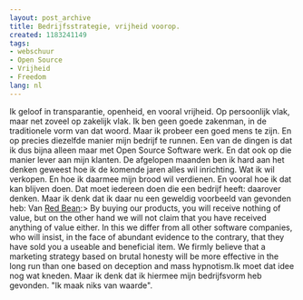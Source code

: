 ```yaml
---
layout: post_archive
title: Bedrijfsstrategie, vrijheid voorop.
created: 1183241149
tags:
- webschuur
- Open Source
- Vrijheid
- Freedom
lang: nl
---
```

Ik geloof in transparantie, openheid, en vooral vrijheid. Op persoonlijk vlak, maar net zoveel op zakelijk vlak. Ik ben geen goede zakenman, in de traditionele vorm van dat woord. Maar ik probeer een goed mens te zijn. En op precies diezelfde manier mijn bedrijf te runnen. Een van de dingen is dat ik dus bijna alleen maar met Open Source Software werk. En dat ook op die manier lever aan mijn klanten. De afgelopen maanden ben ik hard aan het denken geweest hoe ik de komende jaren alles wil inrichting. Wat ik wil verkopen. En hoe ik daarmee mijn brood wil verdienen. En vooral hoe ik dat kan blijven doen. Dat moet iedereen doen die een bedrijf heeft: daarover denken. Maar ik denk dat ik daar nu een geweldig voorbeeld van gevonden heb: Van [Red Bean](http://www.red-bean.com):> By buying our products, you will receive nothing of value, but on the other hand we will not claim that you have received anything of value either. In this we differ from all other software companies, who will insist, in the face of abundant evidence to the contrary, that they have sold you a useable and beneficial item. We firmly believe that a marketing strategy based on brutal honesty will be more effective in the long run than one based on deception and mass hypnotism.Ik moet dat idee nog wat kneden. Maar ik denk dat ik hiermee mijn bedrijfsvorm heb gevonden. "Ik maak niks van waarde".
